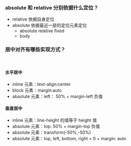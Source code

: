 ### absolute 和 relative 分别依据什么定位？

- relative 依据自身定位
- absolute 依据最近一层的定位元素定位
  - absolute relative fixed
  - body

### 居中对齐有哪些实现方式？

<br/>

#### 水平居中

- inline 元素：text-align:center
- block 元素：margin:auto
- absolute 元素：left： 50% + margin-left 负值

#### 垂直居中

- inline 元素：line-height 的值等于 height 值
- absolute 元素：top: 50% + margin-top 负值
- absolute 元素：transform(-50%,-50%)
- absolute 元素：top, left, bottom, right = 0 + margin: auto
